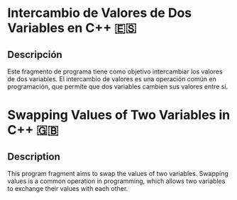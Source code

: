 # Intercambio de Valores de Dos Variables en C++ 🇪🇸

## Descripción

Este fragmento de programa tiene como objetivo intercambiar los valores de dos variables.
El intercambio de valores es una operación común en programación, que permite que dos variables cambien sus valores entre sí.


# Swapping Values ​​of Two Variables in C++ 🇬🇧

## Description

This program fragment aims to swap the values ​​of two variables.
Swapping values ​​is a common operation in programming, which allows two variables to exchange their values ​​with each other.
